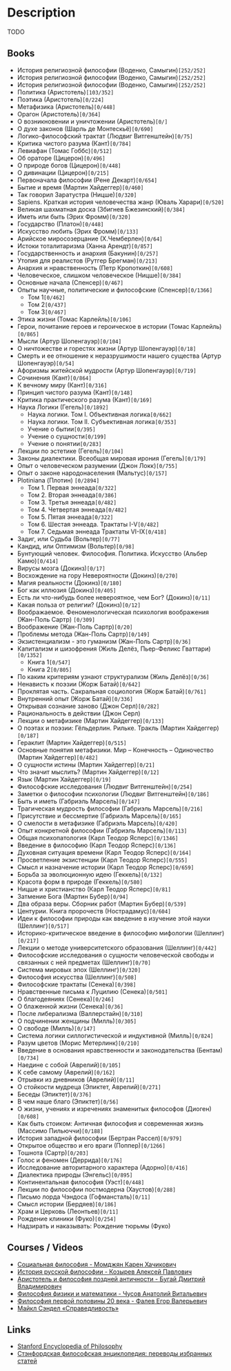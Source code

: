 # Description

TODO


## Books

- История религиозной философии (Воденко, Самыгин)`[252/252]`
- История религиозной философии (Воденко, Самыгин)`[252/252]`
- История религиозной философии (Воденко, Самыгин)`[252/252]`
- Политика (Аристотель)`[103/352]`
- Поэтика (Аристотель)`[0/224]`
- Метафизика (Аристотель)`[0/448]`
- Орагон (Аристотель)`[0/364]`
- О возникновении и уничтожении (Аристотель)`[0/]`
- О духе законов (Шарль де Монтескьё)`[0/690]`
- Логико-философский трактат (Людвиг Витгенштейн)`[0/75]`
- Критика чистого разума (Кант)`[0/784]`
- Левиафан (Томас Гоббс)`[0/512]`
- Об ораторе (Цицерон)`[0/496]`
- О природе богов (Цицерон)`[0/448]`
- О дивинации (Цицерон)`[0/215]`
- Первоначала философии (Рене Декарт)`[0/654]`
- Бытие и время (Мартин Хайдеггер)`[0/460]`
- Так говорил Заратустра (Ницше)`[0/320]`
- Sapiens. Краткая история человечества жанр (Юваль Харари)`[0/520]`
- Великая шахматная доска (Збигнев Бжезинский)`[0/384]`
- Иметь или быть (Эрих Фромм)`[0/320]`
- Государство (Платон)`[0/448]`
- Искусство любить (Эрих Фромм)`[0/133]`
- Арийское миросозерцание (Х.Чемберлен)`[0/64]`
- Истоки тоталитаризма (Ханна Арендт)`[0/857]`
- Государственность и анархия (Бакунин)`[0/257]`
- Утопия для реалистов (Рутгер Брегман)`[0/213]`
- Анархия и нравственность (Петр Кропоткин)`[0/608]`
- Человеческое, слишком человеческое (Ницше)`[0/384]`
- Основные начала (Спенсер)`[0/467]`
- Опыты научные, политические и философские (Спенсер)`[0/1366]`
  - Том 1`[0/462]`
  - Том 2`[0/437]`
  - Том 3`[0/467]`
- Этика жизни (Томас Карлейль)`[0/106]`
- Герои, почитание героев и героическое в истории (Томас Карлейль)`[0/865]`
- Мысли (Артур Шопенгауэр)`[0/104]`
- О ничтожестве и горестях жизни (Артур Шопенгауэр)`[0/18]`
- Смерть и ее отношение к неразрушимости нашего существа (Артур Шопенгауэр)`[0/54]`
- Афоризмы житейской мудрости (Артур Шопенгауэр)`[0/719]`
- Сочинения (Кант)`[0/864]`
- К вечному миру (Кант)`[0/316]`
- Принцип чистого разума (Кант)`[0/148]`
- Критика практического разума (Кант)`[0/169]`
- Наука Логики (Гегель)`[0/1892]`
  - Наука логики. Том I. Объективная логика`[0/662]`
  - Наука логики. Том II. Субъективная логика`[0/353]`
  - Учение о бытии`[0/395]`
  - Учение о сущности`[0/199]`
  - Учение о понятии`[0/283]`
- Лекции по эстетике (Гегель)`[0/104]`
- Законы диалектики. Всеобщая мировая ирония (Гегель)`[0/179]`
- Опыт о человеческом разумении (Джон Локк)`[0/755]`
- Опыт о законе народонаселения (Мальтус)`[0/157]`
- Plotiniana  (Плотин) `[0/2894]`
  - Том 1. Первая эннеада`[0/322]`
  - Том 2. Вторая эннеада`[0/386]`
  - Том 3. Третья эннеада`[0/482]`
  - Том 4. Четвертая эннеада`[0/482]`
  - Том 5. Пятая эннеада`[0/322]`
  - Том 6. Шестая эннеада. Трактаты I-V`[0/482]`
  - Том 7. Седьмая эннеада Трактаты VI-IX`[0/418]`
- Задиг, или Судьба (Вольтер)`[0/77]`
- Кандид, или Оптимизм (Вольтер)`[0/98]`
- Бунтующий человек. Философия. Политика. Искусство (Альбер Камю)`[0/414]`
- Вирусы мозга (Докинз)`[0/17]`
- Восхождение на гору Невероятности (Докинз)`[0/270]`
- Магия реальности (Докинз)`[0/180]`
- Бог как иллюзия (Докинз)`[0/405]`
- Есть ли что-нибудь более невероятное, чем Бог? (Докинз)`[0/11]`
- Какая польза от религии? (Докинз)`[0/12]`
- Воображаемое. Феноменологическая психология воображения (Жан-Поль Сартр) `[0/309]`
- Воображение (Жан-Поль Сартр)`[0/20]`
- Проблемы метода (Жан-Поль Сартр)`[0/149]`
- Экзистенциализм - это гуманизм (Жан-Поль Сартр)`[0/36]`
- Капитализм и шизофрения (Жиль Делёз, Пьер-Феликс Гваттари)`[0/1352]`
  - Книга 1`[0/547]`
  - Книга 2`[0/805]`
- По каким критериям узнают структурализм (Жиль Делёз)`[0/36]`
- Ненависть к поэзии (Жорж Батай)`[0/642]`
- Проклятая часть. Сакральная социология (Жорж Батай)`[0/761]`
- Внутренний опыт (Жорж Батай)`[0/336]`
- Открывая сознание заново (Джон Серл)`[0/282]`
- Рациональность в действии (Джон Серл)
- Лекции о метафизике (Мартин Хайдеггер)`[0/133]`
- О поэтах и поэзии: Гёльдерлин. Рильке. Тракль (Мартин Хайдеггер)`[0/187]`
- Гераклит (Мартин Хайдеггер)`[0/515]`
- Основные понятия метафизики. Мир – Конечность – Одиночество (Мартин Хайдеггер)`[0/482]`
- О сущности истины (Мартин Хайдеггер)`[0/21]`
- Что значит мыслить? (Мартин Хайдеггер)`[0/12]`
- Язык (Мартин Хайдеггер)`[0/19]`
- Философские исследования (Людвиг Витгенштейн)`[0/254]`
- Заметки о философии психологии (Людвиг Витгенштейн)`[0/186]`
- Быть и иметь (Габриэль Марсель)`[0/147]`
- Трагическая мудрость философии (Габриэль Марсель)`[0/216]`
- Присутствие и бессмертие (Габриэль Марсель)`[0/165]`
- О смелости в метафизике (Габриэль Марсель)`[0/420]`
- Опыт конкретной философии (Габриэль Марсель)`[0/113]`
- Общая психопатология (Карл Теодор Ясперс)`[0/1346]`
- Введение в философию (Карл Теодор Ясперс)`[0/136]`
- Духовная ситуация времени (Карл Теодор Ясперс)`[0/164]`
- Просветление экзистенции (Карл Теодор Ясперс)`[0/555]`
- Смысл и назначение истории (Карл Теодор Ясперс)`[0/659]`
- Борьба за эволюционную идею (Геккель)`[0/132]`
- Красота форм в природе (Геккель)`[0/580]`
- Ницше и христианство (Карл Теодор Ясперс)`[0/81]`
- Затмение Бога (Мартин Бубер)`[0/94]`
- Два образа веры. Сборник работ (Мартин Бубер)`[0/539]`
- Центурии. Книга пророчеств (Нострадамус)`[0/604]`
- Идеи к философии природы как введение в изучение этой науки (Шеллинг)`[0/517]`
- Историко-критическое введение в философию мифологии (Шеллинг)`[0/217]`
- Лекции о методе университетского образования (Шеллинг)`[0/442]`
- Философские исследования о сущности человеческой свободы и связанных с ней предметах (Шеллинг)`[0/70]`
- Система мировых эпох (Шеллинг)`[0/320]`
- Философия искусства (Шеллинг)`[0/508]`
- Философские трактаты (Сенека)`[0/398]`
- Нравственные письма к Луцилию (Сенека)`[0/501]`
- О благодеяниях (Сенека)`[0/246]`
- О блаженной жизни (Сенека)`[0/36]`
- После либерализма (Валлерстайн)`[0/310]`
- О подчинении женщины (Милль)`[0/305]`
- О свободе (Милль)`[0/147]`
- Система логики силлогистической и индуктивной (Милль)`[0/824]`
- Разум цветов (Морис Метерлинк)`[0/210]`
- Введение в основания нравственности и законодательства (Бентам)`[0/734]`
- Наедине с собой (Аврелий)`[0/105]`
- К себе самому (Аврелий)`[0/162]`
- Отрывки из дневников (Аврелий)`[0/11]`
- О стойкости мудреца (Эпиктет, Аврелий)`[0/271]`
- Беседы (Эпиктет)`[0/376]`
- В чем наше благо (Эпиктет)`[0/56]`
- О жизни, учениях и изречениях знаменитых философов (Диоген)`[0/608]`
- Как быть стоиком: Античная философия и современная жизнь (Массимо Пильюччи)`[0/188]`
- История западной философии (Бертран Рассел)`[0/979]`
- Открытое общество и его враги (Поппер)`[0/1266]`
- Тошнота (Сартр)`[0/203]`
- Голос и феномен (Деррида)`[0/176]`
- Исследование авторитарного характера (Адорно)`[0/416]`
- Диалектика природы (Энгельс)`[0/895]`
- Континентальная философия (Уэст)`[0/448]`
- Лекции по философии постмодерна (Хаустов)`[0/288]`
- Письмо лорда Чэндоса (Гофмансталь)`[0/11]`
- Смысл истории (Бердяев)`[0/186]`
- Храм и Церковь (Леонтьев)`[0/11]`
- Рождение клиники (Фуко)`[0/254]`
- Надзирать и наказывать: Рождение тюрьмы (Фуко)


## Courses / Videos

- [Социальная философия - Момджян Карен Хачикович](https://youtube.com/playlist?list=PLcsjsqLLSfNDx5R21nYtqQup23QUqoudE)
- [История русской философии - Козырев Алексей Павлович](https://youtube.com/playlist?list=PLcsjsqLLSfNBav1vdFJt0iGLw8_X8_bhY)
- [Аристотель и философия поздней античности - Бугай Дмитрий Владимирович](https://youtube.com/playlist?list=PLcsjsqLLSfNAGF8trDL5rg1plyoFEZHwY)
- [Философия физики и математики - Чусов Анатолий Витальевич](https://youtube.com/playlist?list=PLcsjsqLLSfNCA-U1alYu0lgSFNzZ9m-zw)
- [Философия первой половины 20 века - Фалев Егор Валерьевич](https://youtube.com/playlist?list=PLcsjsqLLSfNACtnqbK0ViwR8IXPCtwE0e)
- [Майкл Сэндел «Справедливость»](https://www.youtube.com/playlist?list=PL8YZyma552VeTCYPkkEisHKAHhNx3Psk-)


## Links

- [Stanford Encyclopedia of Philosophy](https://plato.stanford.edu/)
- [Стэнфордская философская энциклопедия: переводы избранных статей](https://www.philosophy.ru/)


<!--
Макс Шелер (1874 - 1928)
Бенедикт Спиноза (1632 - 1677)
Софокл (около 496 до н. э. - 406 до н. э.)
Альберт Великий
Елена Петровна Блаватская
Михаил Александрович Бакунин

-->


<!--
Онтология
Гносеология
Аксиология
Антропология
Логика
Этика
Эстетика
-->


<!--
теорию познания;
метафизику (онтологию, философскую антропологию, космологию, теологию, философию существования);
логику (математику, логистику);
этику;
философию права;
эстетику и философию искусства;
натурфилософию;
философию истории и культуры;
социальную и экономическую философию;
религиозную философию;
психологию.
 -->

<!--
Традиции:
Прагматизм
Аналитическая философия
Античность
Возрождение
Восточная философия
Немецкая классическая философия
Новое время
Русская философия
Спиритуализм
Средние века
Структурализм
Феноменология
Экзистенциализм
-->

<!--
Дисциплина:
Логика
История философии
Онтология
Философия культуры
Философия науки
Философия образования
Философия политики и права
Философия религии
Философия сознания
Эпистемология
Эстетика
Этика
-->

<!--
- [Майкл Сэндел «Справедливость»](https://www.youtube.com/playlist?list=PL8YZyma552VeTCYPkkEisHKAHhNx3Psk-) - (YouTube)
- [Internet Encyclopedia of Philosophy](https://iep.utm.edu/)
-->
